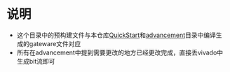 # 说明
* 这个目录中的预构建文件与本仓库[QuickStart](https://github.com/nmdbxqmz/litex-in-davinciA7/tree/master/QuickStart)和[advancement](https://github.com/nmdbxqmz/litex-in-davinciA7/tree/master/advancement)目录中编译生成的gateware文件对应
* 所有在advancement中提到需要更改的地方已经更改完成，直接丢vivado中生成bit流即可
